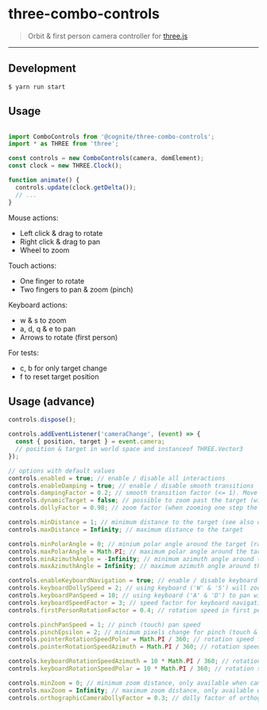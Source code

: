 # three-combo-controls

> Orbit &amp; first person camera controller for [three.js](https://threejs.org/)

---

## Development
```
$ yarn run start
```

## Usage
```js

import ComboControls from '@cognite/three-combo-controls';
import * as THREE from 'three';

const controls = new ComboControls(camera, domElement);
const clock = new THREE.Clock();

function animate() {
  controls.update(clock.getDelta());
  // ...
}
```

Mouse actions:
  - Left click & drag to rotate
  - Right click & drag to pan
  - Wheel to zoom

Touch actions:
  - One finger to rotate
  - Two fingers to pan & zoom (pinch)

Keyboard actions:
  - w & s to zoom
  - a, d, q & e to pan
  - Arrows to rotate (first person)
  
For tests:
  - c, b for only target change 
  - f to reset target position

## Usage (advance)

```js
controls.dispose();

controls.addEventListener('cameraChange', (event) => {
  const { position, target } = event.camera;
  // position & target in world space and instanceof THREE.Vector3
});

// options with default values
controls.enabled = true; // enable / disable all interactions
controls.enableDamping = true; // enable / disable smooth transitions
controls.dampingFactor = 0.2; // smooth transition factor (<= 1). Move (targetState - currentState) * dampingFactor for each `controls.update` call
controls.dynamicTarget = false; // possible to zoom past the target (will move the target if you are closer than minDistance to the target)
controls.dollyFactor = 0.98; // zoom factor (when zooming one step the distance to the target will be distance = oldDistance * dollyFactor)

controls.minDistance = 1; // minimum distance to the target (see also dynamicTarget)
controls.maxDistance = Infinity; // maximum distance to the target

controls.minPolarAngle = 0; // minium polar angle around the target (radians)
controls.maxPolarAngle = Math.PI; // maximum polar angle around the target (radians)
controls.minAzimuthAngle = -Infinity; // minimum azimuth angle around the target (radians)
controls.maxAzimuthAngle = Infinity; // maximum azimuth angle around the target (radians)

controls.enableKeyboardNavigation = true; // enable / disable keyboard navigation
controls.keyboardDollySpeed = 2; // using keyboard ('W' & 'S') will zoom equal to keyboardDollySpeed mouse wheel events
controls.keyboardPanSpeed = 10; // using keyboard ('A' & 'D') to pan will be equal to keyboardPanSpeed pixels mouse pan
controls.keyboardSpeedFactor = 3; // speed factor for keyboard navigation (pan & zoom) when 'shift' key is pressed
controls.firstPersonRotationFactor = 0.4; // rotation speed in first person mode

controls.pinchPanSpeed = 1; // pinch (touch) pan speed
controls.pinchEpsilon = 2; // minimum pixels change for pinch (touch & pan) to trigger pinch action 
controls.pointerRotationSpeedPolar = Math.PI / 360; // rotation speed for touch in radians per pixel
controls.pointerRotationSpeedAzimuth = Math.PI / 360; // rotation speed for touch in radians per pixel

controls.keyboardRotationSpeedAzimuth = 10 * Math.PI / 360; // rotation speed for keyboard first person mode (arrow-keys).
controls.keyboardRotationSpeedPolar = 10 * Math.PI / 360; // rotation speed for keyboard first person mode (arrow-keys).

controls.minZoom = 0; // minimum zoom distance, only available when camera is orthographic
controls.maxZoom = Infinity; // maximum zoom distance, only available when camera is orthographic
controls.orthographicCameraDollyFactor = 0.3; // dolly factor of orthographic camera
```

